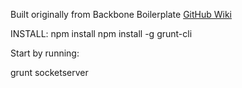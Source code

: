 Built originally from Backbone Boilerplate
[GitHub Wiki](https://github.com/tbranyen/backbone-boilerplate/wiki)

INSTALL:
npm install
npm install -g grunt-cli

Start by running:

grunt socketserver
